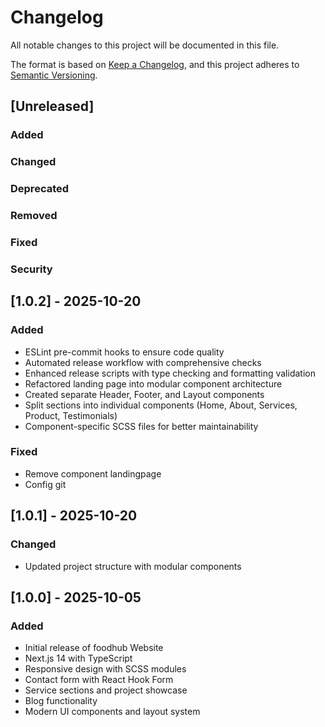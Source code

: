 # Changelog

All notable changes to this project will be documented in this file.

The format is based on [Keep a Changelog](https://keepachangelog.com/en/1.0.0/),
and this project adheres to [Semantic Versioning](https://semver.org/spec/v2.0.0.html).

## [Unreleased]

### Added

### Changed

### Deprecated

### Removed

### Fixed

### Security

## [1.0.2] - 2025-10-20

### Added

- ESLint pre-commit hooks to ensure code quality
- Automated release workflow with comprehensive checks
- Enhanced release scripts with type checking and formatting validation
- Refactored landing page into modular component architecture
- Created separate Header, Footer, and Layout components
- Split sections into individual components (Home, About, Services, Product, Testimonials)
- Component-specific SCSS files for better maintainability

### Fixed

- Remove component landingpage
- Config git

## [1.0.1] - 2025-10-20

### Changed

- Updated project structure with modular components

## [1.0.0] - 2025-10-05

### Added

- Initial release of foodhub Website
- Next.js 14 with TypeScript
- Responsive design with SCSS modules
- Contact form with React Hook Form
- Service sections and project showcase
- Blog functionality
- Modern UI components and layout system
